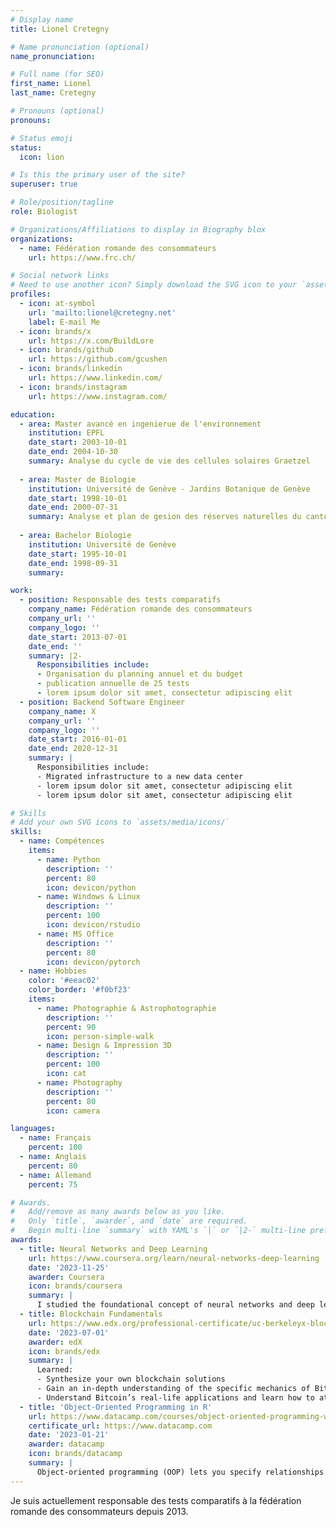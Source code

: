 ```yaml
---
# Display name
title: Lionel Cretegny

# Name pronunciation (optional)
name_pronunciation:

# Full name (for SEO)
first_name: Lionel
last_name: Cretegny

# Pronouns (optional)
pronouns:

# Status emoji
status:
  icon: lion

# Is this the primary user of the site?
superuser: true

# Role/position/tagline
role: Biologist

# Organizations/Affiliations to display in Biography blox
organizations:
  - name: Fédération romande des consommateurs
    url: https://www.frc.ch/

# Social network links
# Need to use another icon? Simply download the SVG icon to your `assets/media/icons/` folder.
profiles:
  - icon: at-symbol
    url: 'mailto:lionel@cretegny.net'
    label: E-mail Me
  - icon: brands/x
    url: https://x.com/BuildLore
  - icon: brands/github
    url: https://github.com/gcushen
  - icon: brands/linkedin
    url: https://www.linkedin.com/
  - icon: brands/instagram
    url: https://www.instagram.com/

education:
  - area: Master avancé en ingenierue de l'environnement
    institution: EPFL
    date_start: 2003-10-01
    date_end: 2004-10-30
    summary: Analyse du cycle de vie des cellules solaires Graetzel
    
  - area: Master de Biologie
    institution: Université de Genève - Jardins Botanique de Genève
    date_start: 1998-10-01
    date_end: 2000-07-31
    summary: Analyse et plan de gesion des réserves naturelles du canton de Genève
    
  - area: Bachelor Biologie
    institution: Université de Genève
    date_start: 1995-10-01
    date_end: 1998-09-31
    summary:

work:
  - position: Responsable des tests comparatifs
    company_name: Fédération romande des consommateurs
    company_url: ''
    company_logo: ''
    date_start: 2013-07-01
    date_end: ''
    summary: |2-
      Responsibilities include:
      - Organisation du planning annuel et du budget
      - publication annuelle de 25 tests
      - lorem ipsum dolor sit amet, consectetur adipiscing elit
  - position: Backend Software Engineer
    company_name: X
    company_url: ''
    company_logo: ''
    date_start: 2016-01-01
    date_end: 2020-12-31
    summary: |
      Responsibilities include:
      - Migrated infrastructure to a new data center
      - lorem ipsum dolor sit amet, consectetur adipiscing elit
      - lorem ipsum dolor sit amet, consectetur adipiscing elit

# Skills
# Add your own SVG icons to `assets/media/icons/`
skills:
  - name: Compétences
    items:
      - name: Python
        description: ''
        percent: 80
        icon: devicon/python
      - name: Windows & Linux
        description: ''
        percent: 100
        icon: devicon/rstudio
      - name: MS Office
        description: ''
        percent: 80
        icon: devicon/pytorch
  - name: Hobbies
    color: '#eeac02'
    color_border: '#f0bf23'
    items:
      - name: Photographie & Astrophotographie
        description: ''
        percent: 90
        icon: person-simple-walk
      - name: Design & Impression 3D
        description: ''
        percent: 100
        icon: cat
      - name: Photography
        description: ''
        percent: 80
        icon: camera

languages:
  - name: Français
    percent: 100
  - name: Anglais
    percent: 80
  - name: Allemand
    percent: 75

# Awards.
#   Add/remove as many awards below as you like.
#   Only `title`, `awarder`, and `date` are required.
#   Begin multi-line `summary` with YAML's `|` or `|2-` multi-line prefix and indent 2 spaces below.
awards:
  - title: Neural Networks and Deep Learning
    url: https://www.coursera.org/learn/neural-networks-deep-learning
    date: '2023-11-25'
    awarder: Coursera
    icon: brands/coursera
    summary: |
      I studied the foundational concept of neural networks and deep learning. By the end, I was familiar with the significant technological trends driving the rise of deep learning; build, train, and apply fully connected deep neural networks; implement efficient (vectorized) neural networks; identify key parameters in a neural network’s architecture; and apply deep learning to your own applications.
  - title: Blockchain Fundamentals
    url: https://www.edx.org/professional-certificate/uc-berkeleyx-blockchain-fundamentals
    date: '2023-07-01'
    awarder: edX
    icon: brands/edx
    summary: |
      Learned:
      - Synthesize your own blockchain solutions
      - Gain an in-depth understanding of the specific mechanics of Bitcoin
      - Understand Bitcoin’s real-life applications and learn how to attack and destroy Bitcoin, Ethereum, smart contracts and Dapps, and alternatives to Bitcoin’s Proof-of-Work consensus algorithm
  - title: 'Object-Oriented Programming in R'
    url: https://www.datacamp.com/courses/object-oriented-programming-with-s3-and-r6-in-r
    certificate_url: https://www.datacamp.com
    date: '2023-01-21'
    awarder: datacamp
    icon: brands/datacamp
    summary: |
      Object-oriented programming (OOP) lets you specify relationships between functions and the objects that they can act on, helping you manage complexity in your code. This is an intermediate level course, providing an introduction to OOP, using the S3 and R6 systems. S3 is a great day-to-day R programming tool that simplifies some of the functions that you write. R6 is especially useful for industry-specific analyses, working with web APIs, and building GUIs.
---
```


Je suis actuellement responsable des tests comparatifs à la fédération romande des consommateurs depuis 2013.
